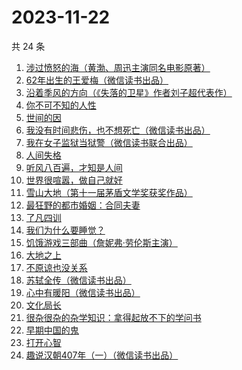 # 2023-11-22

共 24 条

<!-- BEGIN WEREAD -->
<!-- 最后更新时间 2023-11-22 15:05:01 +0800 -->
1. [涉过愤怒的海（黄渤、周迅主演同名电影原著）](https://weread.qq.com/web/bookDetail/2be327e0813ab850dg016536)
1. [62年出生的王爱梅（微信读书出品）](https://weread.qq.com/web/bookDetail/44132d70813ab8504g010df2)
1. [沿着季风的方向（《失落的卫星》作者刘子超代表作）](https://weread.qq.com/web/bookDetail/77d32fc0813ab8531g0142a3)
1. [你不可不知的人性](https://weread.qq.com/web/bookDetail/bbe32320726cb7c7bbe431c)
1. [世间的因](https://weread.qq.com/web/bookDetail/19432450813ab850dg0140b2)
1. [我没有时间悲伤，也不想死亡（微信读书出品）](https://weread.qq.com/web/bookDetail/78632b80813ab83beg0181c3)
1. [我在女子监狱当狱警（微信读书联合出品）](https://weread.qq.com/web/bookDetail/a6832ec0813ab84c3g0110fe)
1. [人间失格](https://weread.qq.com/web/bookDetail/54632f90716d1b5d5464f96)
1. [听风八百遍，才知是人间](https://weread.qq.com/web/bookDetail/848325a0813ab849ag010245)
1. [世界很喧嚣，做自己就好](https://weread.qq.com/web/bookDetail/27632660813ab79a8g016c04)
1. [雪山大地（第十一届茅盾文学奖获奖作品）](https://weread.qq.com/web/bookDetail/9e3327e0813ab80d3g018411)
1. [最狂野的都市婚姻：合同夫妻](https://weread.qq.com/web/bookDetail/6ce32450563ddf6cebdebb9)
1. [了凡四训](https://weread.qq.com/web/bookDetail/39c32bc05df50939cb38080)
1. [我们为什么要睡觉？](https://weread.qq.com/web/bookDetail/121323f0729ac578121ce6f)
1. [饥饿游戏三部曲（詹妮弗·劳伦斯主演）](https://weread.qq.com/web/bookDetail/54032a005d1c115404bbdfd)
1. [大地之上](https://weread.qq.com/web/bookDetail/3c832390813ab7f8ag012970)
1. [不原谅也没关系](https://weread.qq.com/web/bookDetail/5a832b90813ab78dag016aaa)
1. [苏轼全传（微信读书出品）](https://weread.qq.com/web/bookDetail/f29329f0813ab84b6g012c19)
1. [心中有暖阳（微信读书出品）](https://weread.qq.com/web/bookDetail/c8132c10813ab84a8g01319d)
1. [文化局长](https://weread.qq.com/web/bookDetail/251320b0813ab82d2g019dd7)
1. [很杂很杂的杂学知识：拿得起放不下的学问书](https://weread.qq.com/web/bookDetail/58632280813ab84d0g019a49)
1. [早期中国的鬼](https://weread.qq.com/web/bookDetail/a0c32690813ab7de9g016a0f)
1. [打开心智](https://weread.qq.com/web/bookDetail/d13322c072b449f7d13b204)
1. [趣说汉朝407年（一）（微信读书出品）](https://weread.qq.com/web/bookDetail/8c332580813ab8498g015f61)
<!-- END WEREAD -->